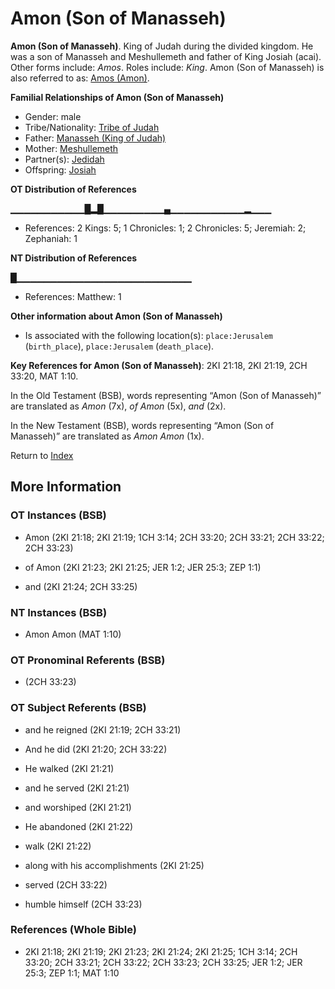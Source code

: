 # Amon (Son of Manasseh)
**Amon (Son of Manasseh)**. 
King of Judah during the divided kingdom. He was a son of Manasseh and Meshullemeth and father of King Josiah (acai). 
Other forms include: 
*Amos*. 
Roles include: 
_King_. 
Amon (Son of Manasseh) is also referred to as: 
[Amos (Amon)](Amos.md). 




**Familial Relationships of Amon (Son of Manasseh)**


* Gender: male
* Tribe/Nationality: [Tribe of Judah](../../../groups/md/acai/Judah.md)
* Father: [Manasseh (King of Judah)](Manasseh.2.md)
* Mother: [Meshullemeth](Meshullemeth.md)
* Partner(s): [Jedidah](Jedidah.md)
* Offspring: [Josiah](Josiah.md)


**OT Distribution of References**

▁▁▁▁▁▁▁▁▁▁▁█▂█▁▁▁▁▁▁▁▁▁▄▁▁▁▁▁▁▁▁▁▁▁▂▁▁▁
* References: 2 Kings: 5; 1 Chronicles: 1; 2 Chronicles: 5; Jeremiah: 2; Zephaniah: 1

**NT Distribution of References**

█▁▁▁▁▁▁▁▁▁▁▁▁▁▁▁▁▁▁▁▁▁▁▁▁▁▁
* References: Matthew: 1





**Other information about Amon (Son of Manasseh)**


* Is associated with the following location(s): 
`place:Jerusalem` (`birth_place`), `place:Jerusalem` (`death_place`). 


**Key References for Amon (Son of Manasseh)**: 
2KI 21:18, 2KI 21:19, 2CH 33:20, MAT 1:10. 


In the Old Testament (BSB), words representing “Amon (Son of Manasseh)” are translated as 
*Amon* (7x), *of Amon* (5x), *and* (2x). 


In the New Testament (BSB), words representing “Amon (Son of Manasseh)” are translated as 
*Amon Amon* (1x). 


Return to [Index](00-Index.md)

## More Information

### OT Instances (BSB)

* Amon (2KI 21:18; 2KI 21:19; 1CH 3:14; 2CH 33:20; 2CH 33:21; 2CH 33:22; 2CH 33:23)

* of Amon (2KI 21:23; 2KI 21:25; JER 1:2; JER 25:3; ZEP 1:1)

* and (2KI 21:24; 2CH 33:25)



### NT Instances (BSB)

* Amon Amon (MAT 1:10)



### OT Pronominal Referents (BSB)

*  (2CH 33:23)



### OT Subject Referents (BSB)

* and he reigned (2KI 21:19; 2CH 33:21)

* And he did (2KI 21:20; 2CH 33:22)

* He walked (2KI 21:21)

* and he served (2KI 21:21)

* and worshiped (2KI 21:21)

* He abandoned (2KI 21:22)

* walk (2KI 21:22)

* along with his accomplishments (2KI 21:25)

* served (2CH 33:22)

* humble himself (2CH 33:23)



### References (Whole Bible)

* 2KI 21:18; 2KI 21:19; 2KI 21:23; 2KI 21:24; 2KI 21:25; 1CH 3:14; 2CH 33:20; 2CH 33:21; 2CH 33:22; 2CH 33:23; 2CH 33:25; JER 1:2; JER 25:3; ZEP 1:1; MAT 1:10



